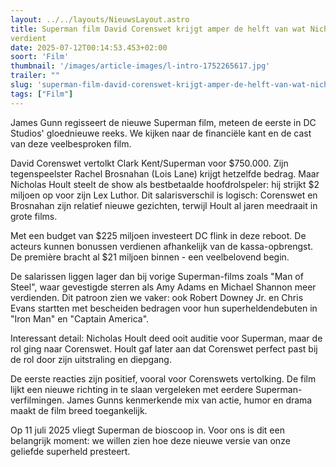 ```yaml
---
layout: ../../layouts/NieuwsLayout.astro
title: Superman film David Corenswet krijgt amper de helft van wat Nicholas Hoult
verdient
date: 2025-07-12T00:14:53.453+02:00
soort: 'Film'
thumbnail: '/images/article-images/l-intro-1752265617.jpg'
trailer: ""
slug: 'superman-film-david-corenswet-krijgt-amper-de-helft-van-wat-nicholas-hoult-verdient'
tags: ["Film"]
---
```


James Gunn regisseert de nieuwe Superman film, meteen de eerste in DC Studios'
gloednieuwe reeks. We kijken naar de financiële kant en de cast van deze
veelbesproken film.

David Corenswet vertolkt Clark Kent/Superman voor $750.000. Zijn tegenspeelster
Rachel Brosnahan (Lois Lane) krijgt hetzelfde bedrag. Maar Nicholas Hoult steelt
de show als bestbetaalde hoofdrolspeler: hij strijkt $2 miljoen op voor zijn Lex
Luthor. Dit salarisverschil is logisch: Corenswet en Brosnahan zijn relatief
nieuwe gezichten, terwijl Hoult al jaren meedraait in grote films.

Met een budget van $225 miljoen investeert DC flink in deze reboot. De acteurs
kunnen bonussen verdienen afhankelijk van de kassa-opbrengst. De première bracht
al $21 miljoen binnen - een veelbelovend begin.

De salarissen liggen lager dan bij vorige Superman-films zoals "Man of Steel",
waar gevestigde sterren als Amy Adams en Michael Shannon meer verdienden. Dit
patroon zien we vaker: ook Robert Downey Jr. en Chris Evans startten met
bescheiden bedragen voor hun superheldendebuten in "Iron Man" en "Captain
America".

Interessant detail: Nicholas Hoult deed ooit auditie voor Superman, maar de rol
ging naar Corenswet. Hoult gaf later aan dat Corenswet perfect past bij de rol
door zijn uitstraling en diepgang.

De eerste reacties zijn positief, vooral voor Corenswets vertolking. De film
lijkt een nieuwe richting in te slaan vergeleken met eerdere
Superman-verfilmingen. James Gunns kenmerkende mix van actie, humor en drama
maakt de film breed toegankelijk.

Op 11 juli 2025 vliegt Superman de bioscoop in. Voor ons is dit een belangrijk
moment: we willen zien hoe deze nieuwe versie van onze geliefde superheld
presteert.